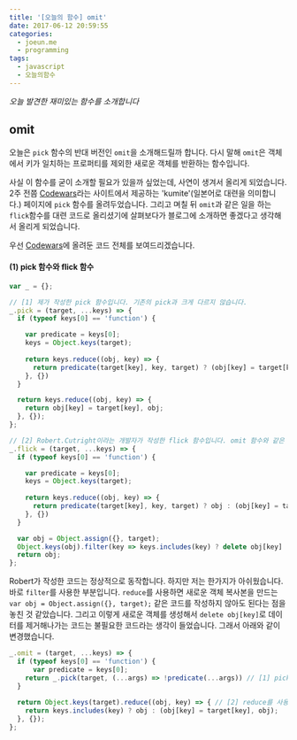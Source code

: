 ```yaml
---
title: '[오늘의 함수] omit'
date: 2017-06-12 20:59:55
categories:
  - joeun.me
  - programming
tags:
  - javascript
  - 오늘의함수
---
```

_오늘 발견한 재미있는 함수를 소개합니다_

## omit

오늘은 `pick` 함수의 반대 버전인 `omit`을 소개해드릴까 합니다. 다시 말해 `omit`은 객체에서 키가 일치하는 프로퍼티를 제외한 새로운 객체를 반환하는 함수입니다. 

사실 이 함수를 굳이 소개할 필요가 있을까 싶었는데, 사연이 생겨서 올리게 되었습니다. 2주 전쯤 [Codewars](https://www.codewars.com/kumite/)라는 사이트에서 제공하는 'kumite'(일본어로 대련을 의미합니다.) 페이지에 `pick` 함수를 올려두었습니다. 그리고 며칠 뒤 `omit`과 같은 일을 하는 `flick`함수를 대련 코드로 올리셨기에 살펴보다가 블로그에 소개하면 좋겠다고 생각해서 올리게 되었습니다.

우선 [Codewars](https://www.codewars.com/kumite/59421af0c32f438c1a000044?sel=595073a15ceb2bda6d000161)에 올려둔 코드 전체를 보여드리겠습니다.

#### (1) pick 함수와 flick 함수
```javascript
var _ = {};

// [1] 제가 작성한 pick 함수입니다. 기존의 pick과 크게 다르지 않습니다.
_.pick = (target, ...keys) => {
  if (typeof keys[0] == 'function') {

    var predicate = keys[0];
    keys = Object.keys(target);
    
    return keys.reduce((obj, key) => {
      return predicate(target[key], key, target) ? (obj[key] = target[key], obj) : obj;
    }, {})
  }

  return keys.reduce((obj, key) => {
    return obj[key] = target[key], obj;
  }, {});
};

// [2] Robert.Cutright이라는 개발자가 작성한 flick 함수입니다. omit 함수와 같은 일을 합니다.
_.flick = (target, ...keys) => {
  if (typeof keys[0] == 'function') {

    var predicate = keys[0];
    keys = Object.keys(target);
    
    return keys.reduce((obj, key) => {
      return predicate(target[key], key, target) ? obj : (obj[key] = target[key], obj);
    }, {})
  }

  var obj = Object.assign({}, target);
  Object.keys(obj).filter(key => keys.includes(key) ? delete obj[key] : obj[key]);
  return obj;
};
```

Robert가 작성한 코드는 정상적으로 동작합니다. 하지만 저는 한가지가 아쉬웠습니다. 바로 `filter`를 사용한 부분입니다. `reduce`를 사용하면 새로운 객체 복사본을 만드는 `var obj = Object.assign({}, target);` 같은 코드를 작성하지 않아도 된다는 점을 놓친 것 같았습니다. 그리고 이렇게 새로운 객체를 생성해서 `delete obj[key]`로 데이터를 제거해나가는 코드는 불필요한 코드라는 생각이 들었습니다. 그래서 아래와 같이 변경했습니다.

```javascript
_.omit = (target, ...keys) => {
  if (typeof keys[0] == 'function') {
	  var predicate = keys[0];
    return _.pick(target, (...args) => !predicate(...args)) // [1] pick을 사용하고 predicate를 뒤집었습니다.
  }
  
  return Object.keys(target).reduce((obj, key) => { // [2] reduce를 사용하면서 새로운 객체를 복사한 뒤 요소를 제거하지 않고 바로 생성합니다.
    return keys.includes(key) ? obj : (obj[key] = target[key], obj);
  }, {});
};
```
